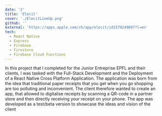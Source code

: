 ```yaml
---
date: '2'
title: 'Elecit'
cover: './ElecitLineUp.png'
github: ''
external: 'https://apps.apple.com/ch/app/elecit/id1579249697?l=en'
tech:
  - React Native
  - Express
  - Firebase
  - Firestore
  - Firebase Cloud Functions
---
```


In this project that I completed for the Junior Entreprise EPFL and their clients, I was tasked with the Full-Stack Development and the Deployment of a React Native Cross Platform Application. The application was born from the idea that traditional paper receipts that you get when you go shopping are too polluting and inconvenient. The client therefore wanted to create an app, that allowed to digitalise receipts by scanning a QR-code in a partner store and then directly receiving your receipt on your phone. The app was developed as a test/beta version to showcase the ideas and vision of the client

